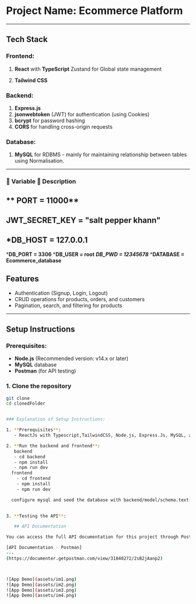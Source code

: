 # Project Name: Ecommerce Platform 

---

## Tech Stack

### Frontend:
1. **React** with **TypeScript** Zustand for Global state management

2. **Tailwind CSS**

### Backend:
1. **Express.js**
2. **jsonwebtoken** (JWT) for authentication (using Cookies)
3. **bcrypt** for password hashing
4. **CORS** for handling cross-origin requests

### Database:
1. **MySQL** for RDBMS - mainly for maintaining relationship between tables using Normalisation.

---

### 🧩 Variable	                 📝 Description
** PORT = 11000**
---
**JWT_SECRET_KEY	=  "salt pepper khann"**
---
***DB_HOST	= 127.0.0.1**
---
***DB_PORT =  3306**
***DB_USER = root**
***DB_PWD = 12345678***
***DATABASE	= Ecommerce_database**             

## Features
- Authentication (Signup, Login, Logout)
- CRUD operations for products, orders, and customers
- Pagination, search, and filtering for products

---

## Setup Instructions

### Prerequisites:
- **Node.js** (Recommended version: v14.x or later)
- **MySQL** database
- **Postman** (for API testing)

### 1. Clone the repository
```bash
git clone 
cd clonedFolder


### Explanation of Setup Instructions:

1. **Prerequisites**: 
   - ReactJs with Typescript,TailwindCSS, Node.js, Express.Js, MySQL, and Postman.

2. **Run the backend and frontend**: 
   backend 
   - cd backend 
   - npm install
   - npm run dev
  frontend
    - cd frontend 
    - npm install
    - npm run dev

  configure mysql and seed the database with backend/model/schema.text  
    

3. **Testing the API**: 

   ## API Documentation

You can access the full API documentation for this project through Postman:

[API Documentation - Postman]
---
(https://documenter.getpostman.com/view/31840272/2sB2jAanp2)



![App Demo](assets/im1.png)
![App Demo](assets/im2.png)
![App Demo](assets/im3.png)
![App Demo](assets/im4.png)








